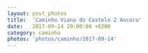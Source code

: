 ```yaml
---
layout: post_photos
title:  'Caminho Viana do Castelo 2 Ancora'
date:   2017-09-14 20:00:00 +0200
category: caminho
photos: 'photos/caminho/2017-09-14'
---
```


